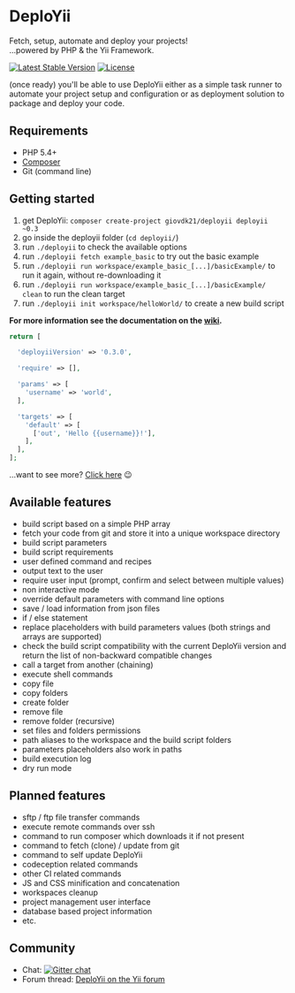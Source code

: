 DeploYii
========

Fetch, setup, automate and deploy your projects!<br>
...powered by PHP & the Yii Framework.

[![Latest Stable Version](https://poser.pugx.org/giovdk21/deployii/v/stable.svg)](https://packagist.org/packages/giovdk21/deployii) [![License](https://poser.pugx.org/giovdk21/deployii/license.svg)](https://packagist.org/packages/giovdk21/deployii)

(once ready) you'll be able to use DeploYii either as a simple task runner to automate your project setup and configuration
or as deployment solution to package and deploy your code.


Requirements
-------------

- PHP 5.4+
- [Composer](https://getcomposer.org/)
- Git (command line)


Getting started
-------------

1. get DeploYii: `composer create-project giovdk21/deployii deployii ~0.3`
2. go inside the deployii folder (`cd deployii/`)
3. run `./deployii` to check the available options
4. run `./deployii fetch example_basic` to try out the basic example
5. run `./deployii run workspace/example_basic_[...]/basicExample/` to run it again, without re-downloading it
6. run `./deployii run workspace/example_basic_[...]/basicExample/ clean` to run the clean target
7. run `./deployii init workspace/helloWorld/` to create a new build script

**For more information see the documentation on the [wiki](https://github.com/giovdk21/deployii/wiki).**

```php
return [

  'deployiiVersion' => '0.3.0',

  'require' => [],

  'params' => [
    'username' => 'world',
  ],

  'targets' => [
    'default' => [
      ['out', 'Hello {{username}}!'],
    ],
  ],
];
```

...want to see more? [Click here](https://github.com/giovdk21/deployii-examples/blob/master/basicExample/deployii/build.php) :wink:

Available features
-------------

- build script based on a simple PHP array
- fetch your code from git and store it into a unique workspace directory
- build script parameters
- build script requirements
- user defined command and recipes
- output text to the user
- require user input (prompt, confirm and select between multiple values)
- non interactive mode
- override default parameters with command line options
- save / load information from json files
- if / else statement
- replace placeholders with build parameters values (both strings and arrays are supported)
- check the build script compatibility with the current DeploYii version and return the list of non-backward compatible changes
- call a target from another (chaining)
- execute shell commands
- copy file
- copy folders
- create folder
- remove file
- remove folder (recursive)
- set files and folders permissions
- path aliases to the workspace and the build script folders
- parameters placeholders also work in paths
- build execution log
- dry run mode



Planned features
-------------

- sftp / ftp file transfer commands
- execute remote commands over ssh
- command to run composer which downloads it if not present
- command to fetch (clone) / update from git
- command to self update DeploYii
- codeception related commands
- other CI related commands
- JS and CSS minification and concatenation
- workspaces cleanup
- project management user interface
- database based project information
- etc.


Community
-------------

* Chat: [![Gitter chat](https://badges.gitter.im/giovdk21/deployii.png)](https://gitter.im/giovdk21/deployii)
* Forum thread: [DeploYii on the Yii forum](http://www.yiiframework.com/forum/index.php/topic/56289-deployii-task-runner-and-deployment-pre-release/)
